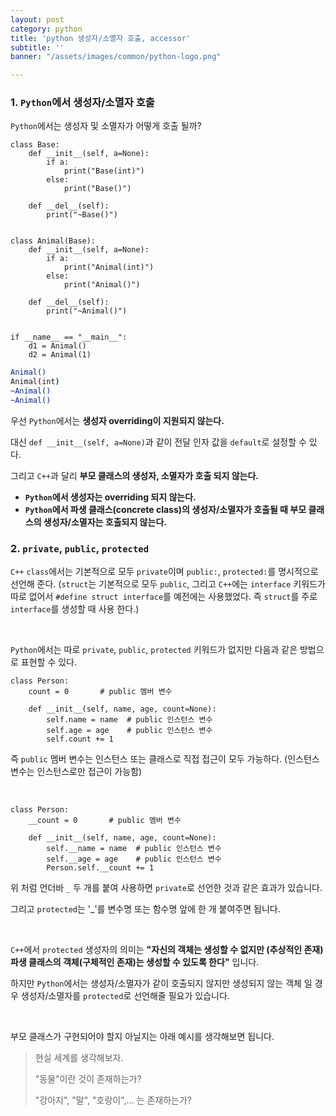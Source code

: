 ```yaml
---
layout: post
category: python
title: 'python 생성자/소멸자 호출, accessor'
subtitle: ''
banner: "/assets/images/common/python-logo.png"

---
```

### 1. `Python`에서 생성자/소멸자 호출
`Python`에서는 생성자 및 소멸자가 어떻게 호출 될까?

```python3
class Base:
    def __init__(self, a=None):
        if a:
            print("Base(int)")
        else:
            print("Base()")

    def __del__(self):
        print("~Base()")


class Animal(Base):
    def __init__(self, a=None):
        if a:
            print("Animal(int)")
        else:
            print("Animal()")

    def __del__(self):
        print("~Animal()")


if __name__ == "__main__":
    d1 = Animal()
    d2 = Animal(1)
```
```bash
Animal()
Animal(int)
~Animal()
~Animal()
```

우선 `Python`에서는 **생성자 overriding이 지원되지 않는다.**

대신 `def __init__(self, a=None)`과 같이 전달 인자 값을 `default`로 설정할 수 있다.

그리고 `C++`과 달리 **부모 클래스의 생성자, 소멸자가 호출 되지 않는다.**

- **`Python`에서 생성자는 overriding 되지 않는다.**
- **`Python`에서 파생 클래스(concrete class)의 생성자/소멸자가 호출될 때 부모 클래스의 생성자/소멸자는 호출되지 않는다.**

### 2. `private`, `public`, `protected`
`C++` `class`에서는 기본적으로 모두 `private`이며 `public:`, `protected:`를 명시적으로 선언해 준다.
(`struct`는 기본적으로 모두 `public`, 그리고 `C++`에는 `interface` 키워드가 따로 없어서 `#define struct interface`를 예전에는 사용했었다. 즉 `struct`를 주로 `interface`를 생성할 때 사용 한다.)

<br/>

`Python`에서는 따로 `private`, `public`, `protected` 키워드가 없지만 다음과 같은 방법으로 표현할 수 있다.

```python3
class Person:
    count = 0       # public 멤버 변수
    
    def __init__(self, name, age, count=None):
        self.name = name  # public 인스턴스 변수
        self.age = age    # public 인스턴스 변수
        self.count += 1
```

즉 `public` 멤버 변수는 인스턴스 또는 클래스로 직접 접근이 모두 가능하다.
(인스턴스 변수는 인스턴스로만 접근이 가능함)

<br/>

```python3
class Person:
    __count = 0       # public 멤버 변수
    
    def __init__(self, name, age, count=None):
        self.__name = name  # public 인스턴스 변수
        self.__age = age    # public 인스턴스 변수
        Person.self.__count += 1
```
위 처럼 언더바 `_`  두 개를 붙여 사용하면 `private`로 선언한 것과 같은 효과가 있습니다.

그리고 `protected`는 '_'를 변수명 또는 함수명 앞에 한 개 붙여주면 됩니다.

<br/>

`C++`에서
`protected` 생성자의 의미는 **"자신의 객체는 생성할 수 없지만 (추상적인 존재) 파생 클래스의 객체(구체적인 존재)는 생성할 수 있도록 한다"** 입니다.

하지만 `Python`에서는 생성자/소멸자가 같이 호출되지 않지만 생성되지 않는 객체 일 경우 생성자/소멸자를 `protected`로 선언해줄 필요가 있습니다.

<br/>

부모 클래스가 구현되어야 할지 아닐지는 아래 예시를 생각해보면 됩니다.
> 현실 세계를 생각해보자.
> 
> "동물"이란 것이 존재하는가?
> 
> "강아지", "말", "호랑이",... 는 존재하는가?